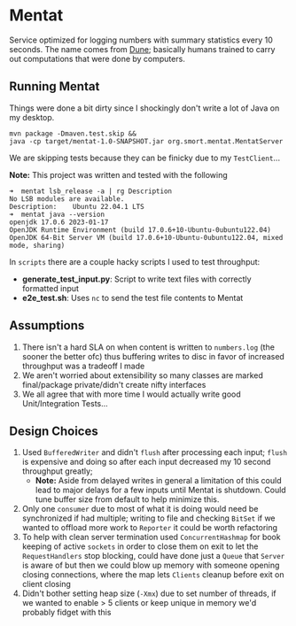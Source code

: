 # Mentat
Service optimized for logging numbers with summary statistics every 10 seconds. The name comes from [Dune](https://en.wikipedia.org/wiki/Organizations_of_the_Dune_universe#Mentats); basically humans trained to carry out computations that were done by computers.


## Running Mentat
Things were done a bit dirty since I shockingly don't write a lot of Java on my desktop.
```
mvn package -Dmaven.test.skip &&
java -cp target/mentat-1.0-SNAPSHOT.jar org.smort.mentat.MentatServer
```
We are skipping tests because they can be finicky due to my `TestClient`...


**Note:** This project was written and tested with the following
```
➜  mentat lsb_release -a | rg Description
No LSB modules are available.
Description:    Ubuntu 22.04.1 LTS
➜  mentat java --version
openjdk 17.0.6 2023-01-17
OpenJDK Runtime Environment (build 17.0.6+10-Ubuntu-0ubuntu122.04)
OpenJDK 64-Bit Server VM (build 17.0.6+10-Ubuntu-0ubuntu122.04, mixed mode, sharing)
```


In `scripts` there are a couple hacky scripts I used to test throughput:
- **generate_test_input.py**: Script to write text files with correctly formatted input
- **e2e_test.sh**: Uses `nc` to send the test file contents to Mentat


## Assumptions
1. There isn't a hard SLA on when content is written to `numbers.log` (the sooner the better ofc) thus buffering writes to disc in favor of increased throughput was a tradeoff I made
2. We aren't worried about extensibility so many classes are marked final/package private/didn't create nifty interfaces
3. We all agree that with more time I would actually write good Unit/Integration Tests...


## Design Choices
1. Used `BufferedWriter` and didn't `flush` after processing each input; `flush` is expensive and doing so after each input decreased my 10 second throughput greatly;
    - **Note:** Aside from delayed writes in general a limitation of this could lead to major delays for a few inputs until Mentat is shutdown. Could tune buffer size from default to help minimize this.
2. Only one `consumer` due to most of what it is doing would need be synchronized if had multiple; writing to file and checking `BitSet` if we wanted to offload more work to `Reporter` it could be worth refactoring
3. To help with clean server termination used `ConcurrentHashmap` for book keeping of active `sockets` in order to close them on exit to let the `RequestHandlers` stop blocking, could have done just a `Queue` that `Server` is aware of but then we could blow up memory with someone opening closing connections, where the map lets `Clients` cleanup before exit on client closing
4. Didn't bother setting heap size (`-Xmx`) due to set number of threads, if we wanted to enable > 5 clients or keep unique in memory we'd probably fidget with this

